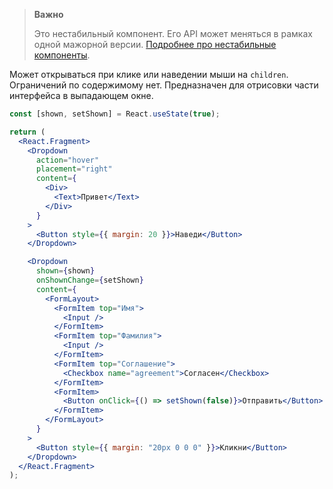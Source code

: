 > **Важно**
>
> Это нестабильный компонент. Его API может меняться в рамках одной мажорной версии. [Подробнее про нестабильные компоненты](https://vkcom.github.io/VKUI/#/Unstable).

Может открываться при клике или наведении мыши на `children`. Ограничений по содержимому нет. Предназначен для
отрисовки части интерфейса в выпадающем окне.

```jsx { "props": { "layout": false, "iframe": true } }
const [shown, setShown] = React.useState(true);

return (
  <React.Fragment>
    <Dropdown
      action="hover"
      placement="right"
      content={
        <Div>
          <Text>Привет</Text>
        </Div>
      }
    >
      <Button style={{ margin: 20 }}>Наведи</Button>
    </Dropdown>

    <Dropdown
      shown={shown}
      onShownChange={setShown}
      content={
        <FormLayout>
          <FormItem top="Имя">
            <Input />
          </FormItem>
          <FormItem top="Фамилия">
            <Input />
          </FormItem>
          <FormItem top="Соглашение">
            <Checkbox name="agreement">Согласен</Checkbox>
          </FormItem>
          <FormItem>
            <Button onClick={() => setShown(false)}>Отправить</Button>
          </FormItem>
        </FormLayout>
      }
    >
      <Button style={{ margin: "20px 0 0 0" }}>Кликни</Button>
    </Dropdown>
  </React.Fragment>
);
```
